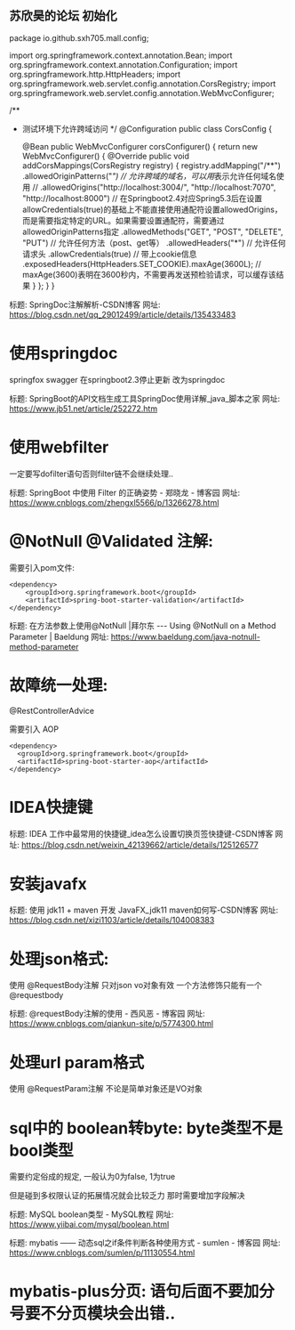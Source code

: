 ## 苏欣昊的论坛 初始化

package io.github.sxh705.mall.config;

import org.springframework.context.annotation.Bean;
import org.springframework.context.annotation.Configuration;
import org.springframework.http.HttpHeaders;
import org.springframework.web.servlet.config.annotation.CorsRegistry;
import org.springframework.web.servlet.config.annotation.WebMvcConfigurer;

/**
 * 测试环境下允许跨域访问
 */
@Configuration
public class CorsConfig {

    @Bean
    public WebMvcConfigurer corsConfigurer() {
        return new WebMvcConfigurer() {
            @Override
            public void addCorsMappings(CorsRegistry registry) {
                registry.addMapping("/**")
                        .allowedOriginPatterns("*") // 允许跨域的域名，可以用*表示允许任何域名使用
                        // .allowedOrigins("http://localhost:3004/", "http://localhost:7070", "http://localhost:8000")
                        // 在Springboot2.4对应Spring5.3后在设置allowCredentials(true)的基础上不能直接使用通配符设置allowedOrigins，而是需要指定特定的URL。如果需要设置通配符，需要通过allowedOriginPatterns指定
                        .allowedMethods("GET", "POST", "DELETE", "PUT") // 允许任何方法（post、get等）
                        .allowedHeaders("*") // 允许任何请求头
                        .allowCredentials(true) // 带上cookie信息
                        .exposedHeaders(HttpHeaders.SET_COOKIE).maxAge(3600L); // maxAge(3600)表明在3600秒内，不需要再发送预检验请求，可以缓存该结果
            }
        };
    }
}

标题: SpringDoc注解解析-CSDN博客 网址: https://blog.csdn.net/qq_29012499/article/details/135433483

# 使用springdoc

springfox swagger 在springboot2.3停止更新 改为springdoc

标题: SpringBoot的API文档生成工具SpringDoc使用详解_java_脚本之家 网址: https://www.jb51.net/article/252272.htm

# 使用webfilter

一定要写dofilter语句否则filter链不会继续处理..

标题: SpringBoot 中使用 Filter 的正确姿势 - 郑晓龙 - 博客园 网址: https://www.cnblogs.com/zhengxl5566/p/13266278.html

# @NotNull @Validated 注解:

需要引入pom文件:

```
<dependency>
    <groupId>org.springframework.boot</groupId>
    <artifactId>spring-boot-starter-validation</artifactId>
</dependency>
```

标题: 在方法参数上使用@NotNull |拜尔东 --- Using @NotNull on a Method Parameter | Baeldung 网址: https://www.baeldung.com/java-notnull-method-parameter

# 故障统一处理:

@RestControllerAdvice

需要引入 AOP
```
<dependency>
  <groupId>org.springframework.boot</groupId>
  <artifactId>spring-boot-starter-aop</artifactId>
</dependency>
```

# IDEA快捷键

标题: IDEA 工作中最常用的快捷键_idea怎么设置切换页签快捷键-CSDN博客 网址: https://blog.csdn.net/weixin_42139662/article/details/125126577

# 安装javafx

标题: 使用 jdk11 + maven 开发 JavaFX_jdk11 maven如何写-CSDN博客 网址: https://blog.csdn.net/xizi1103/article/details/104008383

# 处理json格式:
使用 @RequestBody注解 只对json vo对象有效 一个方法修饰只能有一个@requestbody

标题: @requestBody注解的使用 - 西风恶 - 博客园 网址: https://www.cnblogs.com/qiankun-site/p/5774300.html

# 处理url param格式
使用 @RequestParam注解 不论是简单对象还是VO对象

# sql中的 boolean转byte: byte类型不是bool类型

需要约定俗成的规定, 一般认为0为false, 1为true

但是碰到多权限认证的拓展情况就会比较乏力 那时需要增加字段解决

标题: MySQL boolean类型 - MySQL教程 网址: https://www.yiibai.com/mysql/boolean.html

标题: mybatis —— 动态sql之if条件判断各种使用方式 - sumlen - 博客园 网址: https://www.cnblogs.com/sumlen/p/11130554.html

# mybatis-plus分页: 语句后面不要加分号要不分页模块会出错..